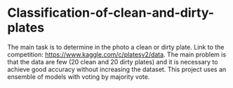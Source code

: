 # Classification-of-clean-and-dirty-plates
The main task is to determine in the photo a clean or dirty plate.
Link to the competition: https://www.kaggle.com/c/platesv2/data.
The main problem is that the data are few (20 clean and 20 dirty plates) and it is necessary to achieve good accuracy without increasing the dataset.
This project uses an ensemble of models with voting by majority vote.

